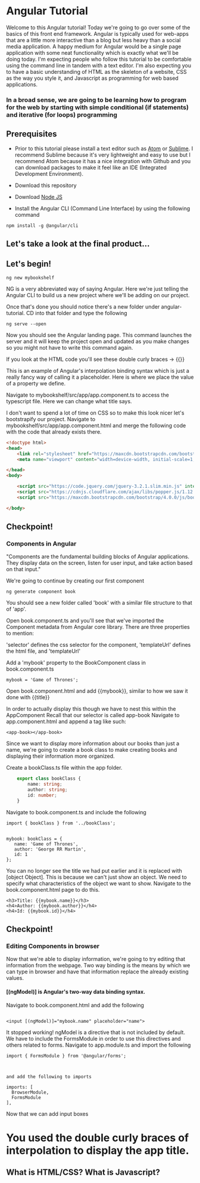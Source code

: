 # Angular Tutorial
Welcome to this Angular tutorial! Today we're going to go over some of the basics of this front end framework. Angular is typically used for web-apps that are a little more interactive than a blog but less heavy than a social media application. A happy medium for Angular would be a single page application with some neat functionality which is exactly what we'll be doing today.
I'm expecting people who follow this tutorial to be comfortable using the command line in tandem with a text editor. I'm also expecting you to have a basic understanding of HTML  as the skeleton of a website, CSS as the way you style it, and Javascript as programming for web based applications.

### In a broad sense, we are going to be learning how to program for the web by starting with simple conditional (if statements) and iterative (for loops) programming
## Prerequisites
* Prior to this tutorial please install a text editor such as [Atom](https://atom.io/) or [Sublime](https://www.sublimetext.com/). I recommend Sublime because it's very lightweight and easy to use but I recommend Atom because it has a nice integration with Github and you can download packages to make it feel like an IDE (Integrated Development Environment).

* Download this repository

* Download [Node JS](https://nodejs.org/en/download/)

* Install the Angular CLI (Command Line Interface) by using the following command

```
npm install -g @angular/cli
```
## Let's take a look at the final product...


## Let's begin!

```
ng new mybookshelf
```
NG is a very abbreviated way of saying Angular. Here we're just telling the Angular CLI to build us a new project where we'll be adding on our project.

Once that's done you should notice there's a new folder under angular-tutorial. CD into that folder and type the following
```
ng serve --open
```
Now you should see the Angular landing page. This command launches the server and it will keep the project open and updated as you make changes so you might not have to write this command again.

If you look at the HTML code you'll see these double curly braces -> {{}}

This is an example of Angular's interpolation binding syntax which is just a really fancy way of calling it a placeholder. Here is where we place the value of a property we define.

Navigate to mybookshelf/src/app/app.component.ts to access the typescript file. Here we can change what title says.

I don't want to spend a lot of time on CSS so to make this look nicer let's bootstrapify our project.
Navigate to mybookshelf/src/app/app.component.html and merge the following code with the code that already exists there.

``` HTML
<!doctype html>
<head>
    <link rel="stylesheet" href="https://maxcdn.bootstrapcdn.com/bootstrap/4.0.0/css/bootstrap.min.css" integrity="sha384-Gn5384xqQ1aoWXA+058RXPxPg6fy4IWvTNh0E263XmFcJlSAwiGgFAW/dAiS6JXm" crossorigin="anonymous">
    <meta name="viewport" content="width=device-width, initial-scale=1, shrink-to-fit=no">

</head>
<body>

    <script src="https://code.jquery.com/jquery-3.2.1.slim.min.js" integrity="sha384-KJ3o2DKtIkvYIK3UENzmM7KCkRr/rE9/Qpg6aAZGJwFDMVNA/GpGFF93hXpG5KkN" crossorigin="anonymous"></script>
    <script src="https://cdnjs.cloudflare.com/ajax/libs/popper.js/1.12.9/umd/popper.min.js" integrity="sha384-ApNbgh9B+Y1QKtv3Rn7W3mgPxhU9K/ScQsAP7hUibX39j7fakFPskvXusvfa0b4Q" crossorigin="anonymous"></script>
    <script src="https://maxcdn.bootstrapcdn.com/bootstrap/4.0.0/js/bootstrap.min.js" integrity="sha384-JZR6Spejh4U02d8jOt6vLEHfe/JQGiRRSQQxSfFWpi1MquVdAyjUar5+76PVCmYl" crossorigin="anonymous"></script>

</body>
```

## Checkpoint!


### Components in Angular
"Components are the fundamental building blocks of Angular applications. They display data on the screen, listen for user input, and take action based on that input."

We're going to continue by creating our first component

```
ng generate component book
```
You should see a new folder called 'book' with a similar file structure to that of 'app'.

Open book.component.ts and you'll see that we've imported the Component metadata from Angular core library.
There are three properties to mention:

'selector' defines the css selector for the component, 'templateUrl' defines the html file, and 'templateUrl'

Add a 'mybook' property to the BookComponent class in book.component.ts
```
mybook = 'Game of Thrones';

```
Open book.component.html and add {{mybook}}, similar to how we saw it done with {{title}}

In order to actually display this though we have to nest this within the AppComponent
Recall that our selector is called app-book
Navigate to app.component.html and append a tag like such:
```
<app-book></app-book>
```

Since we want to display more information about our books than just a name, we're going to create a book class to make creating books and displaying their information more organized.

Create a bookClass.ts file within the app folder.

``` typescript
    export class bookClass {
        name: string;
        author: string;
        id: number;
    }

```
Navigate to book.component.ts and include the following

 ```
import { bookClass } from '../bookClass';


mybook: bookClass = {
    name: 'Game of Thrones',
    author: 'George RR Martin',
    id: 1
};

```

You can no longer see the title we had put earlier and it is replaced with [object Object]. This is because we can't just show an object. We need to specify what characteristics of the object we want to show.
Navigate to the book.component.html page to do this.
```
<h3>Title: {{mybook.name}}</h3>
<h4>Author: {{mybook.author}}</h4>
<h4>Id: {{mybook.id}}</h4>

```

## Checkpoint!

### Editing Components in browser

Now that we're able to display information, we're going to try editing that information from the webpage. Two way binding is the means by which we can type in browser and have that information replace the already existing values.

#### [(ngModel)] is Angular's two-way data binding syntax.


Navigate to book.component.html and add the following
```

<input [(ngModel)]="mybook.name" placeholder="name">

```

It stopped working! ngModel is a directive that is not included by default. We have to include the FormsModule in order to use this directives and others related to forms.
Navigate to app.module.ts and import the following
```
import { FormsModule } from '@angular/forms';



and add the following to imports

imports: [
  BrowserModule,
  FormsModule
],
```

Now that we can add input boxes

# You used the double curly braces of interpolation to display the app title.

## What is HTML/CSS? What is Javascript?
